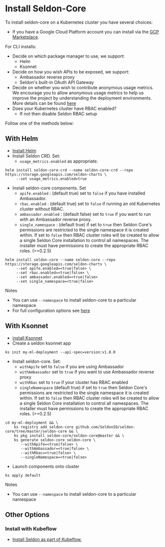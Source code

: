 # Install Seldon-Core

To install seldon-core on a Kubernetes cluster you have several choices:

 * If you have a Google Cloud Platform account you can install via the [GCP Marketplace](https://console.cloud.google.com/marketplace/details/seldon-portal/seldon-core).

For CLI installs:

 * Decide on which package manager to use, we support:
   * Helm
   * Ksonnet
 * Decide on how you wish APIs to be exposed, we support:
   * Ambassador reverse proxy
   * Seldon's built-in OAuth API Gateway
 * Decide on whether you wish to contribute anonymous usage metrics. We encourage you to allow anonymous usage metrics to help us improve the project by understanding the deployment environments. More details can be found [here](usage-reporting.md)
  * Does your Kubernetes cluster have RBAC enabled?
    * If not then disable Seldon RBAC setup

Follow one of the methods below:

## With Helm

 * [Install Helm](https://docs.helm.sh)
 * Install Seldon CRD. Set:
    * ```usage_metrics.enabled``` as appropriate.

```
helm install seldon-core-crd --name seldon-core-crd --repo https://storage.googleapis.com/seldon-charts \
     --set usage_metrics.enabled=true
```
 * Install seldon-core components. Set
    * ```apife.enabled``` : (default true) set to ```false``` if you have installed Ambassador.
    * ```rbac.enabled``` : (default true) set to ```false``` if running an old Kubernetes cluster without RBAC.
    * ```ambassador.enabled``` : (default false) set to ```true``` if you want to run with an Ambassador reverse proxy.
    * ```single_namespace``` : (default true) if set to ```true``` then Seldon Core's permissions are restricted to the single namespace it is created within. If set to ```false``` then RBAC cluster roles will be created to allow a single Seldon Core installation to control all namespaces. The installer must have permissions to create the appropriate RBAC roles. (>=0.2.5)
``` 
helm install seldon-core --name seldon-core --repo https://storage.googleapis.com/seldon-charts \
     --set apife.enabled=<true|false> \
     --set rbac.enabled=<true|false> \
     --set ambassador.enabled=<true|false>
     --set single_namespace=<true|false>
```

Notes

 * You can use ```--namespace``` to install seldon-core to a particular namespace
 * For full configuration options see [here](../reference/helm.md)

## With Ksonnet

 * [install Ksonnet](https://ksonnet.io/)
 * Create a seldon ksonnet app
 ```
 ks init my-ml-deployment --api-spec=version:v1.8.0
 ```
 * Install seldon-core. Set:
   * ```withApife``` set to ```false``` if you are using Ambassador
   * ```withAmbassador``` set to ```true``` if you want to use Ambassador reverse proxy
   * ```withRbac``` set to ```true``` if your cluster has RBAC enabled
   * ```singleNamespace``` (default true) if set to ```true``` then Seldon Core's permissions are restricted to the single namespace it is created within. If set to ```false``` then RBAC cluster roles will be created to allow a single Seldon Core installation to control all namespaces. The installer must have permissions to create the appropriate RBAC roles. (>=0.2.5)

```
cd my-ml-deployment && \
    ks registry add seldon-core github.com/SeldonIO/seldon-core/tree/master/seldon-core && \
    ks pkg install seldon-core/seldon-core@master && \
    ks generate seldon-core seldon-core \
       --withApife=<true|false> \
       --withAmbassador=<true|false> \
       --withRbac=<true|false> \
       --singleNamespace=<true|false>
```
 * Launch components onto cluster
 ```
 ks apply default
 ```
Notes

 * You can use ```--namespace``` to install seldon-core to a particular namespace

## Other Options

### Install with Kubeflow

  * [Install Seldon as part of Kubeflow.](https://www.kubeflow.org/docs/guides/components/seldon/#seldon-serving)


